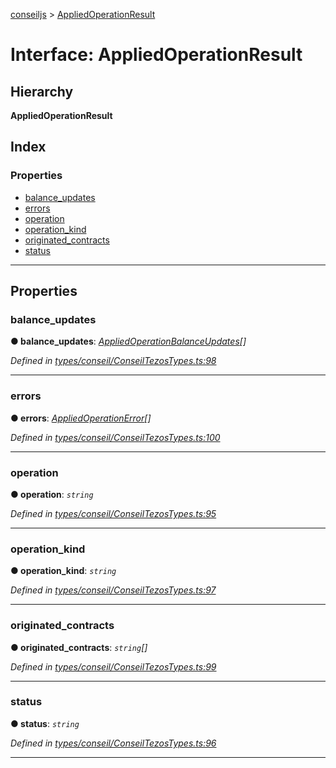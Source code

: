 [conseiljs](../README.md) > [AppliedOperationResult](../interfaces/appliedoperationresult.md)

# Interface: AppliedOperationResult

## Hierarchy

**AppliedOperationResult**

## Index

### Properties

* [balance_updates](appliedoperationresult.md#balance_updates)
* [errors](appliedoperationresult.md#errors)
* [operation](appliedoperationresult.md#operation)
* [operation_kind](appliedoperationresult.md#operation_kind)
* [originated_contracts](appliedoperationresult.md#originated_contracts)
* [status](appliedoperationresult.md#status)

---

## Properties

<a id="balance_updates"></a>

###  balance_updates

**● balance_updates**: *[AppliedOperationBalanceUpdates](appliedoperationbalanceupdates.md)[]*

*Defined in [types/conseil/ConseilTezosTypes.ts:98](https://github.com/Cryptonomic/ConseilJS/blob/b4f6349/src/types/conseil/ConseilTezosTypes.ts#L98)*

___
<a id="errors"></a>

###  errors

**● errors**: *[AppliedOperationError](appliedoperationerror.md)[]*

*Defined in [types/conseil/ConseilTezosTypes.ts:100](https://github.com/Cryptonomic/ConseilJS/blob/b4f6349/src/types/conseil/ConseilTezosTypes.ts#L100)*

___
<a id="operation"></a>

###  operation

**● operation**: *`string`*

*Defined in [types/conseil/ConseilTezosTypes.ts:95](https://github.com/Cryptonomic/ConseilJS/blob/b4f6349/src/types/conseil/ConseilTezosTypes.ts#L95)*

___
<a id="operation_kind"></a>

###  operation_kind

**● operation_kind**: *`string`*

*Defined in [types/conseil/ConseilTezosTypes.ts:97](https://github.com/Cryptonomic/ConseilJS/blob/b4f6349/src/types/conseil/ConseilTezosTypes.ts#L97)*

___
<a id="originated_contracts"></a>

###  originated_contracts

**● originated_contracts**: *`string`[]*

*Defined in [types/conseil/ConseilTezosTypes.ts:99](https://github.com/Cryptonomic/ConseilJS/blob/b4f6349/src/types/conseil/ConseilTezosTypes.ts#L99)*

___
<a id="status"></a>

###  status

**● status**: *`string`*

*Defined in [types/conseil/ConseilTezosTypes.ts:96](https://github.com/Cryptonomic/ConseilJS/blob/b4f6349/src/types/conseil/ConseilTezosTypes.ts#L96)*

___

